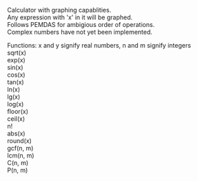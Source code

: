 Calculator with graphing capablities.  
Any expression with 'x' in it will be graphed.  
Follows PEMDAS for ambigious order of operations.  
Complex numbers have not yet been implemented.  
  
Functions: x and y signify real numbers, n and m signify integers  
sqrt(x)  
exp(x)  
sin(x)  
cos(x)  
tan(x)  
ln(x)  
lg(x)  
log(x)  
floor(x)  
ceil(x)  
n!  
abs(x)  
round(x)  
gcf(n, m)  
lcm(n, m)  
C(n, m)  
P(n, m)  
